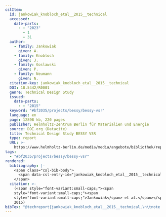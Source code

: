 ```yaml
---
cslItem:
  id: jankowiak_knobloch_etal__2015__technical
  accessed:
    date-parts:
      - - "2023"
        - 1
        - 31
  author:
    - family: Jankowiak
      given: A.
    - family: Knobloch
      given: J.
    - family: Goslawski
      given: P.
    - family: Neumann
      given: N.
  citation-key: jankowiak_knobloch_etal__2015__technical
  DOI: 10.5442/R0001
  genre: Technical Design Study
  issued:
    date-parts:
      - - "2015"
  keyword: "#bf2035/projects/bessy/bessy-vsr"
  language: en
  page: 12898 kb, 220 pages
  publisher: Helmholtz-Zentrum Berlin für Materialien und Energie
  source: DOI.org (Datacite)
  title: Technical Design Study BESSY VSR
  type: report
  URL: >-
    https://www.helmholtz-berlin.de/media/media/angebote/bibliothek/reports/r0001-bessy-vsr-tds.pdf
tags:
  - "#bf2035/projects/bessy/bessy-vsr"
rendered:
  bibliography: |-
    <span class="csl-bib-body">
      <span data-csl-entry-id="jankowiak_knobloch_etal__2015__technical" class="csl-entry"><span class='author-bib'>Jankowiak, Knobloch, J., Goslawski, P., &#38; Neumann, N.</span>. <span class='date-bib'>(2015)</span>. <span class='title'><i><b><span style="font-style:normal;">Technical Design Study BESSY VSR</span></b></i></span> (S. 12898 kb, 220 pages) [Technical Design Study]. Helmholtz-Zentrum Berlin für Materialien und Energie. <span class='URL'><a href='https://doi.org/10.5442/R0001'>LINK</a></span></span>
    </span>
  citation: >-
    (<span style="font-variant:small-caps;"><span
    style="font-variant:small-caps;"><span
    style="font-variant:small-caps;">Jankowiak</span> et al.</span></span>,
    2015)
bibTex: "@techreport{jankowiak_knobloch_etal__2015__technical,\n\tnote = {[Online; accessed 2023-01-31]},\n\tauthor = {Jankowiak, A. and Knobloch, J. and Goslawski, P. and Neumann, N.},\n\tyear = {2015},\n\tpages = {12898 kb, 220 pages},\n\tinstitution = {Helmholtz-Zentrum Berlin f{\\\" u}r Materialien und Energie},\n\ttitle = {Technical {Design} {Study} {BESSY} {VSR}},\n\ttype = {Technical {Design} {Study}},\n}\n\n"
---
```

